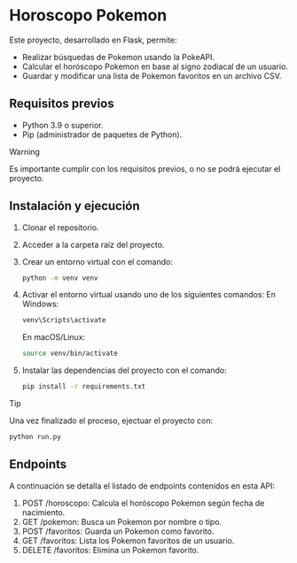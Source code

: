 # Horoscopo Pokemon

Este proyecto, desarrollado en Flask, permite:
- Realizar búsquedas de Pokemon usando la PokeAPI.
- Calcular el horóscopo Pokemon en base al signo zodiacal de un usuario.
- Guardar y modificar una lista de Pokemon favoritos en un archivo CSV.

## Requisitos previos
- Python 3.9 o superior.
- Pip (administrador de paquetes de Python).

> [!WARNING]
> Es importante cumplir con los requisitos previos, o no se podrá ejecutar el proyecto.

## Instalación y ejecución
1) Clonar el repositorio.
2) Acceder a la carpeta raíz del proyecto.
3) Crear un entorno virtual con el comando:

   ```bash
   python -m venv venv
   ```

4) Activar el entorno virtual usando uno de los siguientes comandos:
   En Windows:
   ```bash
   venv\Scripts\activate
   ```

   En macOS/Linux:
   ```bash
   source venv/bin/activate
   ```

5) Instalar las dependencias del proyecto con el comando:

   ```bash
   pip install -r requirements.txt
   ```
> [!TIP]
> Una vez finalizado el proceso, ejectuar el proyecto con:
> ```bash
> python run.py
> ```

## Endpoints
A continuación se detalla el listado de endpoints contenidos en esta API:
1) POST /horoscopo: Calcula el horóscopo Pokemon según fecha de nacimiento.
2) GET /pokemon: Busca un Pokemon por nombre o tipo.
3) POST /favoritos: Guarda un Pokemon como favorito.
4) GET /favoritos: Lista los Pokemon favoritos de un usuario.
5) DELETE /favoritos: Elimina un Pokemon favorito.

